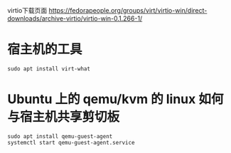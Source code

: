 virtio下载页面
https://fedorapeople.org/groups/virt/virtio-win/direct-downloads/archive-virtio/virtio-win-0.1.266-1/

# 宿主机的工具

`sudo apt install virt-what`  

# Ubuntu 上的 qemu/kvm 的 linux 如何与宿主机共享剪切板

`sudo apt install qemu-guest-agent`  
`systemctl start qemu-guest-agent.service`  
